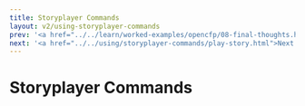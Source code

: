 ```yaml
---
title: Storyplayer Commands
layout: v2/using-storyplayer-commands
prev: '<a href="../../learn/worked-examples/opencfp/08-final-thoughts.html">Prev: Step 8: Final Thoughts</a>'
next: '<a href="../../using/storyplayer-commands/play-story.html">Next: The play-story Command</a>'
---
```

# Storyplayer Commands